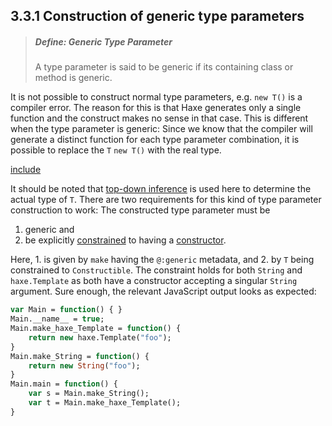 ## 3.3.1 Construction of generic type parameters

> ##### Define: Generic Type Parameter
>
> A type parameter is said to be generic if its containing class or method is generic.

It is not possible to construct normal type parameters, e.g. `new T()` is a compiler error. The reason for this is that Haxe generates only a single function and the construct makes no sense in that case. This is different when the type parameter is generic: Since we know that the compiler will generate a distinct function for each type parameter combination, it is possible to replace the `T` `new T()` with the real type.

[include](assets/GenericTypeParameter.hx)

It should be noted that [top-down inference](type-system-top-down-inference.md) is used here to determine the actual type of `T`. There are two requirements for this kind of type parameter construction to work: The constructed type parameter must be

1. generic and
2. be explicitly [constrained](type-system-type-parameter-constraints.md) to having a [constructor](types-class-constructor.md).

Here, 1. is given by `make` having the `@:generic` metadata, and 2. by `T` being constrained to `Constructible`. The constraint holds for both `String` and `haxe.Template` as both have a constructor accepting a singular `String` argument. Sure enough, the relevant JavaScript output looks as expected:

```haxe
var Main = function() { }
Main.__name__ = true;
Main.make_haxe_Template = function() {
	return new haxe.Template("foo");
}
Main.make_String = function() {
	return new String("foo");
}
Main.main = function() {
	var s = Main.make_String();
	var t = Main.make_haxe_Template();
}
```
